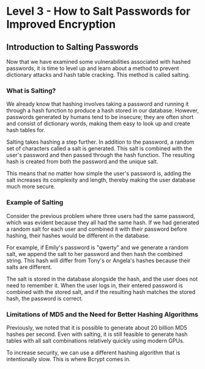 # Level 3 - How to Salt Passwords for Improved Encryption

## Introduction to Salting Passwords

Now that we have examined some vulnerabilities associated with hashed passwords, it is time to level up and learn about a method to prevent dictionary attacks and hash table cracking. This method is called salting.

### What is Salting?

We already know that hashing involves taking a password and running it through a hash function to produce a hash stored in our database. However, passwords generated by humans tend to be insecure; they are often short and consist of dictionary words, making them easy to look up and create hash tables for.

Salting takes hashing a step further. In addition to the password, a random set of characters called a salt is generated. This salt is combined with the user's password and then passed through the hash function. The resulting hash is created from both the password and the unique salt.

This means that no matter how simple the user's password is, adding the salt increases its complexity and length, thereby making the user database much more secure.

### Example of Salting

Consider the previous problem where three users had the same password, which was evident because they all had the same hash. If we had generated a random salt for each user and combined it with their password before hashing, their hashes would be different in the database.

For example, if Emily's password is "qwerty" and we generate a random salt, we append the salt to her password and then hash the combined string. This hash will differ from Tony's or Angela's hashes because their salts are different.

The salt is stored in the database alongside the hash, and the user does not need to remember it. When the user logs in, their entered password is combined with the stored salt, and if the resulting hash matches the stored hash, the password is correct.

### Limitations of MD5 and the Need for Better Hashing Algorithms

Previously, we noted that it is possible to generate about 20 billion MD5 hashes per second. Even with salting, it is still feasible to generate hash tables with all salt combinations relatively quickly using modern GPUs.

To increase security, we can use a different hashing algorithm that is intentionally slow. This is where Bcrypt comes in.

